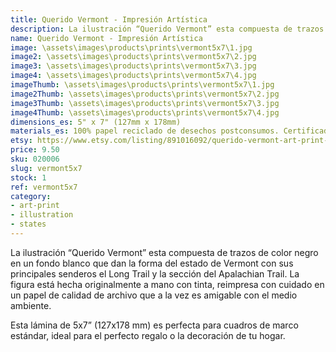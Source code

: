 ```yaml
---
title: Querido Vermont - Impresión Artística
description: La ilustración “Querido Vermont” esta compuesta de trazos de color negro en un fondo blanco que dan la forma del estado de Vermont con sus principales senderos el Long Trail y la sección del Apalachian Trail. Hecha originalmente a mano con tinta, reimpresa con cuidado en un papel de calidad de archivo que a la vez es amigable con el medio ambiente.
name: Querido Vermont - Impresión Artística
image: \assets\images\products\prints\vermont5x7\1.jpg
image2: \assets\images\products\prints\vermont5x7\2.jpg
image3: \assets\images\products\prints\vermont5x7\3.jpg
image4: \assets\images\products\prints\vermont5x7\4.jpg
imageThumb: \assets\images\products\prints\vermont5x7\1.jpg
image2Thumb: \assets\images\products\prints\vermont5x7\2.jpg
image3Thumb: \assets\images\products\prints\vermont5x7\3.jpg
image4Thumb: \assets\images\products\prints\vermont5x7\4.jpg
dimensions_es: 5" x 7" (127mm x 178mm)
materials_es: 100% papel reciclado de desechos postconsumos. Certificado FSC.
etsy: https://www.etsy.com/listing/891016092/querido-vermont-art-print-hand
price: 9.50
sku: 020006
slug: vermont5x7
stock: 1
ref: vermont5x7
category:
- art-print
- illustration
- states
---
```

La ilustración “Querido Vermont” esta compuesta de trazos de color negro en un fondo blanco que dan la forma del estado de Vermont con sus principales senderos el Long Trail y la sección del Apalachian Trail. La figura está hecha originalmente a mano con tinta, reimpresa con cuidado en un papel de calidad de archivo que a la vez es amigable con el medio ambiente.

Esta lámina de 5x7” (127x178 mm) es perfecta para cuadros de marco estándar, ideal para el perfecto regalo o la decoración de tu hogar.
